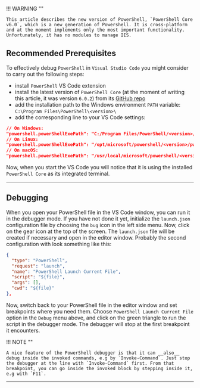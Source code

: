 !!! WARNING ""

    This article describes the new version of PowerShell, `PowerShell Core v6.0`, which is a new generation of Powershell. It is cross-platform and at the moment implements only the most important functionality. Unfortunately, it has no modules to manage IIS.

## Recommended Prerequisites

To effectively debug `PowerShell` in `Visual Studio Code` you might consider to carry out the following steps:

- install `PowerShell` VS Code extension
- install the latest version of `PowerShell Core` (at the moment of writing this article, it was version `6.0.2`) from its [GitHub repo](https://github.com/PowerShell/Powershell)
- add the installation path to the Windows environment `PATH` variable:
    `C:\Program Files\PowerShell\<version>\` 
- add the corresponding line to your VS Code settings:
``` json
// On Windows:
"powershell.powerShellExePath": "C:/Program Files/PowerShell/<version>/pwsh.exe"
// On Linux:
"powershell.powerShellExePath": "/opt/microsoft/powershell/<version>/pwsh"
// On macOS:
"powershell.powerShellExePath": "/usr/local/microsoft/powershell/<version>/pwsh"
```

Now, when you start the VS Code you will notice that it is using the installed `PowerShell Core` as its integrated terminal.

---

## Debugging

When you open your PowerShell file in the VS Code window, you can run it in the debugger mode. If you have not done it yet, initialize the `launch.json` configuration file by choosing the `bug` icon in the left side menu. Now, click on the gear icon at the top of the screen. The `launch.json` file will be created if necessary and open in the editor window. Probably the second configuration with look something like this:

``` json
{
  "type": "PowerShell",
  "request": "launch",
  "name": "PowerShell Launch Current File",
  "script": "${file}",
  "args": [],
  "cwd": "${file}"
},
```

Now, switch back to your PowerShell file in the editor window and set breakpoints where you need them. Choose `PowerShell Launch Current File` option in the `Debug` menu above, and click on the green triangle to run the script in the debugger mode. The debugger will stop at the first breakpoint it encounters.

!!! NOTE ""

    A nice feature of the PowerShell debugger is that it can __also__ debug inside the invoked commands, e.g by `Invoke-Command`. Just stop the debugger at the line with `Invoke-Command` first. From that breakpoint, you can go inside the invoked block by stepping inside it, e.g with `F11`.

---
